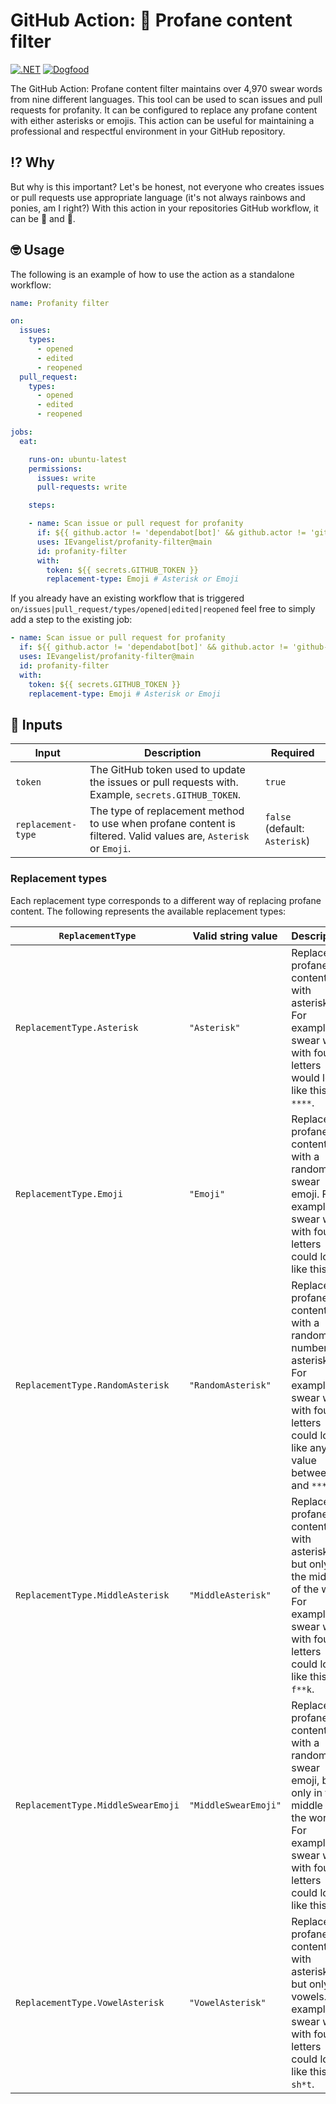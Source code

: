 ﻿# GitHub Action: 🤬 Profane content filter

[![.NET](https://github.com/IEvangelist/profanity-filter/actions/workflows/dotnet.yml/badge.svg)](https://github.com/IEvangelist/profanity-filter/actions/workflows/dotnet.yml) [![Dogfood](https://github.com/IEvangelist/profanity-filter/actions/workflows/dogfood.yml/badge.svg)](https://github.com/IEvangelist/profanity-filter/actions/workflows/dogfood.yml)

The GitHub Action: Profane content filter maintains over 4,970 swear words from nine different languages. This tool can be used to scan issues and pull requests for profanity. It can be configured to replace any profane content with either asterisks or emojis. This action can be useful for maintaining a professional and respectful environment in your GitHub repository.

## ⁉️ Why

But why is this important? Let's be honest, not everyone who creates issues or pull requests use appropriate language (it's not always rainbows and ponies, am I right?) With this action in your repositories GitHub workflow, it can be 🌈 and 🐎.

## 🤓 Usage

The following is an example of how to use the action as a standalone workflow:

```yml
name: Profanity filter

on:
  issues:
    types:
      - opened
      - edited
      - reopened
  pull_request:
    types:
      - opened
      - edited
      - reopened

jobs:
  eat:

    runs-on: ubuntu-latest
    permissions:
      issues: write
      pull-requests: write

    steps:

    - name: Scan issue or pull request for profanity
      if: ${{ github.actor != 'dependabot[bot]' && github.actor != 'github-actions[bot]' }}
      uses: IEvangelist/profanity-filter@main
      id: profanity-filter
      with:
        token: ${{ secrets.GITHUB_TOKEN }}
        replacement-type: Emoji # Asterisk or Emoji
```

If you already have an existing workflow that is triggered `on/issues|pull_request/types/opened|edited|reopened` feel free to simply add a step to the existing job:

```yml
- name: Scan issue or pull request for profanity
  if: ${{ github.actor != 'dependabot[bot]' && github.actor != 'github-actions[bot]' }}
  uses: IEvangelist/profanity-filter@main
  id: profanity-filter
  with:
    token: ${{ secrets.GITHUB_TOKEN }}
    replacement-type: Emoji # Asterisk or Emoji
```

## 👀 Inputs

| Input | Description | Required |
|--|--|--|
| `token` | The GitHub token used to update the issues or pull requests with. Example, `secrets.GITHUB_TOKEN`. | `true` |
| `replacement-type` | The type of replacement method to use when profane content is filtered. Valid values are, `Asterisk` or `Emoji`. | `false` (default: `Asterisk`) |

### Replacement types

Each replacement type corresponds to a different way of replacing profane content. The following represents the available replacement types:

| `ReplacementType` | Valid string value | Description |
| --- | --- | --- |
| `ReplacementType.Asterisk` | `"Asterisk"` | Replaces profane content with asterisks. For example, a swear word with four letters would look like this `****`. |
| `ReplacementType.Emoji` | `"Emoji"` | Replaces profane content with a random swear emoji. For example, a swear word with four letters could look like this `💩`. |
| `ReplacementType.RandomAsterisk` | `"RandomAsterisk"` | Replaces profane content with a random number of asterisks. For example, a swear word with four letters could look like any value between `*` and `****`. |
| `ReplacementType.MiddleAsterisk` | `"MiddleAsterisk"` | Replaces profane content with asterisks, but only in the middle of the word. For example, a swear word with four letters could look like this `f**k`. |
| `ReplacementType.MiddleSwearEmoji` | `"MiddleSwearEmoji"` | Replaces profane content with a random swear emoji, but only in the middle of the word. For example, a swear word with four letters could look like this `f🤬k`. |
| `ReplacementType.VowelAsterisk` | `"VowelAsterisk"` | Replaces profane content with asterisks, but only the vowels. For example, a swear word with four letters could look like this `sh*t`. |
